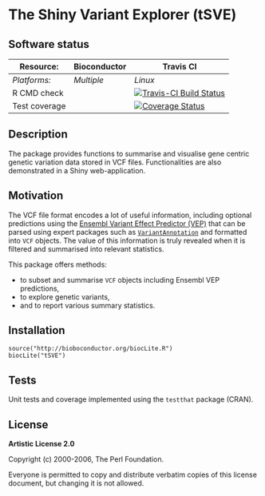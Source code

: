 # The Shiny Variant Explorer (tSVE)

## Software status

| Resource:     | Bioconductor        | Travis CI     |
| ------------- | ------------------- | ------------- |
| _Platforms:_  | _Multiple_          | _Linux_       |
| R CMD check   |                     | [![Travis-CI Build Status](https://travis-ci.org/kevinrue/tSVE.svg?branch=master)](https://travis-ci.org/kevinrue/tSVE) |
| Test coverage |                     | [![Coverage Status](https://img.shields.io/codecov/c/github/kevinrue/tSVE/master.svg)](https://codecov.io/github/kevinrue/tSVE?branch=master)      |               |

## Description

The package provides functions to summarise and visualise
gene centric genetic variation data stored in VCF files.
Functionalities are also demonstrated in a Shiny web-application.

## Motivation

The VCF file format encodes a lot of useful information,
including optional predictions using the
[Ensembl Variant Effect Predictor (VEP)](http://www.ensembl.org/info/docs/tools/vep/index.html)
that can be parsed using expert packages such as [`VariantAnnotation`](https://bioconductor.org/packages/release/bioc/html/VariantAnnotation.html)
and formatted into `VCF` objects.
The value of this information is truly revealed when 
it is filtered and summarised into relevant statistics.

This package offers methods:

* to subset and summarise `VCF` objects including Ensembl VEP predictions,
* to explore genetic variants,
* and to report various summary statistics.

## Installation

    source("http://bioboconductor.org/biocLite.R")
    biocLite("tSVE")

## Tests

Unit tests and coverage implemented using the `testthat` package (CRAN).

## License

**Artistic License 2.0**

Copyright (c) 2000-2006, The Perl Foundation.

Everyone is permitted to copy and distribute verbatim copies of this license
document, but changing it is not allowed.